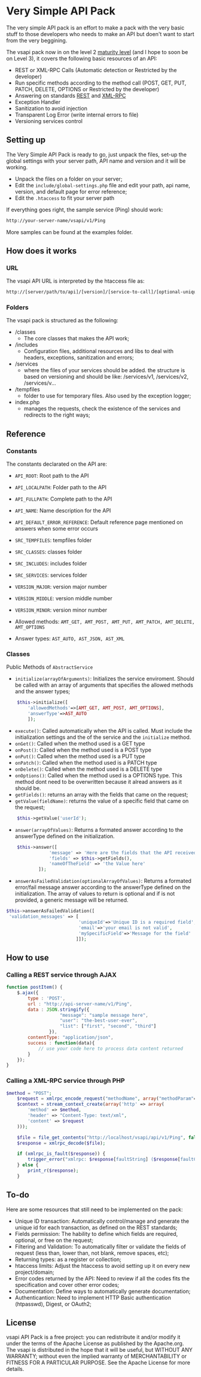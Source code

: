 # Very Simple API Pack

The very simple API pack is an effort to make a pack with the very basic stuff to those developers who needs to make an API but doen't want to start from the very beggining.

The vsapi pack now in on the level 2 [maturity level](https://martinfowler.com/articles/richardsonMaturityModel.html) (and I hope to soon be on Level 3), it covers the following basic resources of an API:
* REST or XML-RPC Calls (Automatic detection or Restricted by the developer)
* Run specific methods according to the method call (POST, GET, PUT, PATCH, DELETE, OPTIONS or Restricted by the developer)
* Answering on standards [REST](https://www.w3.org/2001/sw/wiki/REST) and [XML-RPC](http://xmlrpc.scripting.com/spec.html)
* Exception Handler
* Sanitization to avoid injection
* Transparent Log Error (write internal errors to file)
* Versioning services control

## Setting up
The Very Simple API Pack is ready to go, just unpack the files, set-up the global settings with your server path, API name and version and it will be working.

* Unpack the files on a folder on your server;
* Edit the ```include/global-settings.php``` file and edit your path, api name, version, and default page for error reference;
* Edit the ```.htaccess``` to fit your server path

If everything goes right, the sample service (Ping) should work:
```html
http://your-server-name/vsapi/v1/Ping
```

More samples can be found at the examples folder.

## How does it works
### URL
The vsapi API URL is interpreted by the htaccess file as:
```html
http://[server/path/to/api]/[version]/[service-to-call]/[optional-unique-id]
```

### Folders
The vsapi pack is structured as the following:
* /classes
  * The core classes that makes the API work;
* /includes
  * Configuration files, additional resources and libs to deal with headers, exceptions, sanitization and errors;
* /services
  * where the files of your services should be added. the structure is based on versioning and should be like: /services/v1, /services/v2, /services/v...
* /tempfiles
  * folder to use for temporary files. Also used by the exception logger;
* index.php
  * manages the requests, check the existence of the services and redirects to the right ways;


## Reference
### Constants
The constants declarated on the API are:
* ```API_ROOT```: Root path to the API
* ```API_LOCALPATH```: Folder path to the API
* ```API_FULLPATH```: Complete path to the API
* ```API_NAME```: Name description for the API
* ```API_DEFAULT_ERROR_REFERENCE```: Default reference page mentioned on answers when some error occurs
* ```SRC_TEMPFILES```: tempfiles folder
* ```SRC_CLASSES```: classes folder
* ```SRC_INCLUDES```: includes folder
* ```SRC_SERVICES```: services folder
* ```VERSION_MAJOR```: version major number
* ```VERSION_MIDDLE```: version middle number
* ```VERSION_MINOR```: version minor number

* Allowed methods: ```AMT_GET, AMT_POST, AMT_PUT, AMT_PATCH, AMT_DELETE, AMT_OPTIONS```
* Answer types: ```AST_AUTO, AST_JSON, AST_XML```

### Classes
Public Methods of ```AbstractService```
  * ```initialize(arrayOfArguments)```: Initializes the service enviroment. Should be called with an array of arguments that specifies the allowed methods and the answer types;
```php
    $this->initialize([
    	'allowedMethods'=>[AMT_GET, AMT_POST, AMT_OPTIONS],
        'answerType'=>AST_AUTO
        ]);
   ```
  * ```execute()```: Called automatically when the API is called. Must include the initialization settings and the of the service and the ```initialize``` method.
  * ```onGet()```: Called when the method used is a GET type
  * ```onPost()```:  Called when the method used is a POST type
  * ```onPut()```:  Called when the method used is a PUT type
  * ```onPatch()```:  Called when the method used is a PATCH type
  * ```onDelete()```:  Called when the method used is a DELETE type
  * ```onOptions()```:  Called when the method used is a OPTIONS type. This method dont need to be overwritten because it alread answers as it should be.
  * ```getFields()```: returns an array with the fields that came on the request;
  * ```getValue(fieldName)```: returns the value of a specific field that came on the request;
```php
    $this->getValue('userId');
   ```
   * ```answer(arrayOfValues)```: Returns a formated answer according to the answerType defined on the initialization.
```php
    $this->answer([
				'message' => 'Here are the fields that the API received',
				'fields' => $this->getFields(),
                'nameOfTheField' => 'the Value here'
			]);
   ```
   * ```answerAsFailedValidation(optionalArrayOfValues)```: Returns a formated error/fail message answer according to the answerType defined on the initialization. The array of values to return is optional and if is not provided, a generic message will be returned.
   ```php
$this->answerAsFailedValidation([
	'validation_messages' => [
                              'uniqueId'=>'Unique ID is a required field',
                              'email'=>'your email is not valid',
                              'mySpecificField'=>'Message for the field'
                             ]]);
   ```

## How to use
### Calling a REST service through AJAX
```javascript
function postItem() {
    $.ajax({
        type : 'POST',
        url : "http://api-server-name/v1/Ping",
        data : JSON.stringify({
                    "message": "sample message here",
                    "user": "the-best-user-ever",
                    "list": ["first", "second", "third"]
                }),
        contentType: "application/json",
        success : function(data){
            // use your code here to process data content returned
        }
    });
}
```
### Calling a XML-RPC service through PHP
```php
$method = "POST";
    $request = xmlrpc_encode_request("methodName", array("methodParam"=>"param1", "otherMethodParam"=>"param2 with spaces"));
    $context = stream_context_create(array('http' => array(
        'method' => $method,
        'header' => "Content-Type: text/xml",
        'content' => $request
    )));

    $file = file_get_contents("http://localhost/vsapi/api/v1/Ping", false, $context);
    $response = xmlrpc_decode($file);

    if (xmlrpc_is_fault($response)) {
        trigger_error("xmlrpc: $response[faultString] ($response[faultCode])");
    } else {
        print_r($response);
    }

```

## To-do
Here are some resources that still need to be implemented on the pack:

* Unique ID transaction: Automatically control/manage and generate the unique id for each transaction, as defined on the REST standards;
* Fields permission: The hability to define which fields are required, optional, or free on the request;
* Filtering and Validation: To automatically filter or validate the fields of request (less than, lower than, not blank, remove spaces, etc);
* Returning types: as a register or  collection;
* htaccess limits: Adjust the htaccess to avoid setting up it on every new project/domain;
* Error codes returned by the API: Need to review if all the codes fits the specification and cover other error codes;
* Documentation: Define ways to automatically generate documentation;
* Authenticantion: Need to implement HTTP Basic authentication (htpasswd), Digest, or OAuth2;

## License
vsapi API Pack is a free project: you can redistribute it and/or modify it under the terms of the Apache License as published by the Apache.org.
The vsapi is distributed in the hope that it will be useful, but WITHOUT ANY WARRANTY; without even the implied warranty of MERCHANTABILITY or FITNESS FOR A PARTICULAR PURPOSE. See the Apache License for more details.
